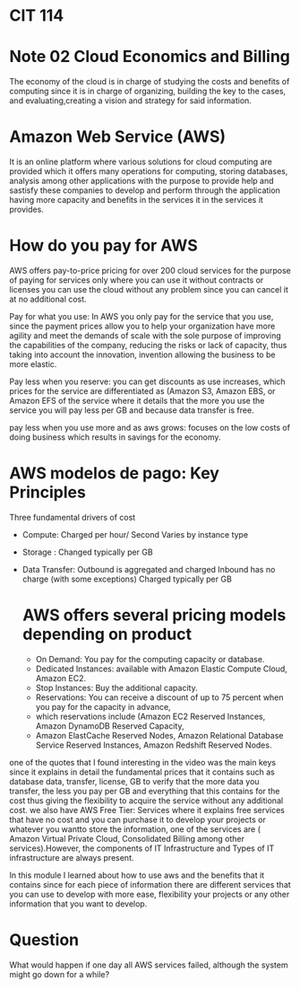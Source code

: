 
# CIT 114

# Note 02 Cloud Economics and Billing

The economy of the cloud is in charge of studying the costs and benefits of computing since it is in charge
of organizing, building the key to the cases, and evaluating,creating a vision and strategy for said information.

# Amazon Web Service (AWS)

It is an online platform where various solutions for cloud computing are provided which it offers many operations
for computing, storing databases, analysis among other applications with the purpose to provide help and sastisfy
these companies to develop and perform through the application having more capacity and benefits in the services it
in the services it provides.


# How do you pay for AWS

AWS offers pay-to-price pricing for over 200 cloud services for the purpose of paying for services only
where you can use it without contracts or licenses you can use the cloud without any problem since you can
cancel it at no additional cost.

Pay for what you use: In AWS you only pay for the service that you use, since the payment prices allow you to help your organization have
more agility and meet the demands of scale with the sole purpose of improving the capabilities of the company,
reducing the risks or lack of capacity, thus taking into account the innovation, invention allowing the business to be more elastic.


Pay less when you reserve: you can get discounts as use increases, which prices for the service are differentiated as (Amazon S3, Amazon EBS,
or Amazon EFS of the service where it details that the more you use the service you will pay less per GB and
because data transfer is free.

pay less when you use more and as aws grows: focuses on the low costs of doing business which results
in savings for the economy.

# AWS modelos de pago: Key Principles 

Three fundamental drivers of cost 

- Compute: Charged per hour/ Second
           Varies by instance type

- Storage : Changed typically per GB

- Data Transfer: Outbound is aggregated and charged
                 Inbound has no charge (with some exceptions)
                 Charged typically per GB

  # AWS offers several pricing models depending on product

   - On Demand: You pay for the computing capacity or database.
   - Dedicated Instances: available with Amazon Elastic Compute Cloud, Amazon EC2.
   - Stop Instances: Buy the additional capacity.
   - Reservations: You can receive a discount of up to 75 percent when you pay for the capacity in advance,
   - which reservations include (Amazon EC2 Reserved Instances, Amazon DynamoDB Reserved Capacity,
   - Amazon ElastCache Reserved Nodes, Amazon Relational Database Service Reserved Instances, Amazon Redshift Reserved Nodes.
 
one of the quotes that I found interesting in the video was the main keys since it explains in detail the fundamental prices that it contains
such as database data, transfer, license, GB to verify that the more data you transfer, the less you pay per GB and everything that this contains
for the cost thus giving the flexibility to acquire the service without any additional cost. we also have AWS Free Tier: Services where it explains
free services that have no cost and you can purchase it to develop your projects or whatever you wantto store the information, 
one of the services are ( Amazon Virtual Private Cloud, Consolidated Billing among other services).However, the components of IT Infrastructure and Types of IT infrastructure are always present.

In this module I learned about how to use aws and the benefits that it contains since for each piece of information there are different services
that you can use to develop with more ease, flexibility your projects or any other information
that you want to develop.

# Question

What would happen if one day all AWS services failed, although the system might go down for a while?
